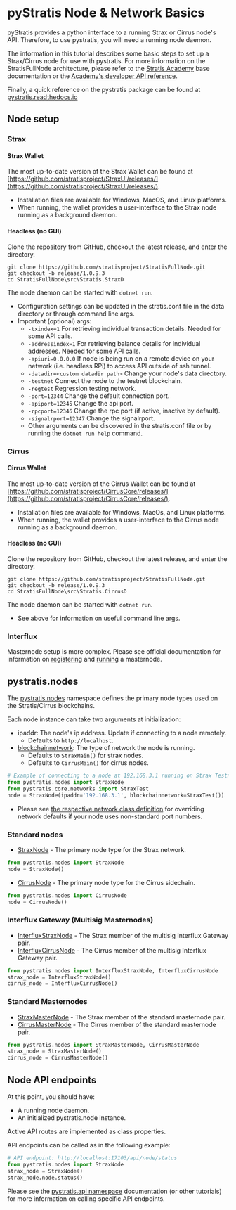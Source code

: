 pyStratis Node & Network Basics
===============================

pyStratis provides a python interface to a running Strax or Cirrus node's API. 
Therefore, to use pystratis, you will need a running node daemon. 

The information in this tutorial describes some basic steps to set up a Strax/Cirrus node for use with pystratis. 
For more information on the StratisFullNode architecture, please refer to the [Stratis Academy](https://academy.stratisplatform.com/) base documentation or the [Academy's developer API reference](https://academy.stratisplatform.com/Developer%20Resources/API%20Reference/api.html#stratis-core-api-reference). 

Finally, a quick reference on the pystratis package can be found at [pystratis.readthedocs.io](https://pystratis.readthedocs.io/en/latest/)

## Node setup
### Strax
#### Strax Wallet
The most up-to-date version of the Strax Wallet can be found at [https://github.com/stratisproject/StraxUI/releases/](https://github.com/stratisproject/StraxUI/releases/).
- Installation files are available for Windows, MacOS, and Linux platforms. 
- When running, the wallet provides a user-interface to the Strax node running as a background daemon.

#### Headless (no GUI)
Clone the repository from GitHub, checkout the latest release, and enter the directory.
```commandline
git clone https://github.com/stratisproject/StratisFullNode.git
git checkout -b release/1.0.9.3
cd StratisFullNode\src\Stratis.StraxD
```
The node daemon can be started with `dotnet run`.

- Configuration settings can be updated in the stratis.conf file in the data directory or through command line args. 
- Important (optional) args:
  - `-txindex=1` For retrieving individual transaction details. Needed for some API calls.
  - `-addressindex=1` For retrieving balance details for individual addresses. Needed for some API calls.
  - `-apiuri=0.0.0.0` If node is being run on a remote device on your network (i.e. headless RPi) to access API outside of ssh tunnel.
  - `-datadir=<custom datadir path>` Change your node's data directory.
  - `-testnet` Connect the node to the testnet blockchain.
  - `-regtest` Regression testing network.
  - `-port=12344` Change the default connection port.  
  - `-apiport=12345` Change the api port.
  - `-rpcport=12346` Change the rpc port (if active, inactive by default).
  - `-signalrport=12347` Change the signalrport.  
  - Other arguments can be discovered in the stratis.conf file or by running the `dotnet run help` command.


### Cirrus
#### Cirrus Wallet
The most up-to-date version of the Cirrus Wallet can be found at [https://github.com/stratisproject/CirrusCore/releases/](https://github.com/stratisproject/CirrusCore/releases/).
- Installation files are available for Windows, MacOs, and Linux platforms. 
- When running, the wallet provides a user-interface to the Cirrus node running as a background daemon.

#### Headless (no GUI)
Clone the repository from GitHub, checkout the latest release, and enter the directory.
```commandline
git clone https://github.com/stratisproject/StratisFullNode.git
git checkout -b release/1.0.9.3
cd StratisFullNode\src\Stratis.CirrusD
```
The node daemon can be started with `dotnet run`. 
- See above for information on useful command line args.

### Interflux
Masternode setup is more complex. Please see official documentation for information on [registering](https://www.stratisplatform.com/wp-content/uploads/2020/11/STRAX-Sidechain-Masternode-Joining-the-Federation-v2.pdf) and [running](https://www.stratisplatform.com/wp-content/uploads/2020/11/STRAX-Sidechain-Masternodes-User-Setup-Guide.pdf) a masternode.

## pystratis.nodes
The [pystratis.nodes](https://pystratis.readthedocs.io/en/latest/source/pystratis.nodes.html) namespace defines the primary node types used on the Stratis/Cirrus blockchains.

Each node instance can take two arguments at initialization:
- ipaddr: The node's ip address. Update if connecting to a node remotely.
  - Defaults to `http://localhost`.
- [blockchainnetwork](https://pystratis.readthedocs.io/en/latest/source/pystratis.core.networks.html): The type of network the node is running.
  - Defaults to `StraxMain()` for strax nodes.
  - Defaults to `CirrusMain()` for cirrus nodes.
```python
# Example of connecting to a node at 192.168.3.1 running on Strax Testnet.
from pystratis.nodes import StraxNode
from pystratis.core.networks import StraxTest
node = StraxNode(ipaddr='192.168.3.1', blockchainnetwork=StraxTest())
```
- Please see [the respective network class definition](https://pystratis.readthedocs.io/en/latest/source/pystratis.core.networks.html) for overriding network defaults if your node uses non-standard port numbers.

### Standard nodes
- [StraxNode](https://pystratis.readthedocs.io/en/latest/source/pystratis.nodes.html#straxnode) - The primary node type for the Strax network.
```python
from pystratis.nodes import StraxNode
node = StraxNode()
```
  
- [CirrusNode](https://pystratis.readthedocs.io/en/latest/source/pystratis.nodes.html#cirrusnode) - The primary node type for the Cirrus sidechain.
```python
from pystratis.nodes import CirrusNode
node = CirrusNode()
```

### Interflux Gateway (Multisig Masternodes)
- [InterfluxStraxNode](https://pystratis.readthedocs.io/en/latest/source/pystratis.nodes.html#interfluxstraxnode) - The Strax member of the multisig Interflux Gateway pair. 
- [InterfluxCirrusNode](https://pystratis.readthedocs.io/en/latest/source/pystratis.nodes.html#interfluxcirrusnode) - The Cirrus member of the multisig Interflux Gateway pair.
```python
from pystratis.nodes import InterfluxStraxNode, InterfluxCirrusNode
strax_node = InterfluxStraxNode()
cirrus_node = InterfluxCirrusNode()
```

### Standard Masternodes
- [StraxMasterNode](https://pystratis.readthedocs.io/en/latest/source/pystratis.nodes.html#straxmasternode) - The Strax member of the standard masternode pair.
- [CirrusMasterNode](https://pystratis.readthedocs.io/en/latest/source/pystratis.nodes.html#cirrusmasternode) - The Cirrus member of the standard masternode pair.
```python
from pystratis.nodes import StraxMasterNode, CirrusMasterNode
strax_node = StraxMasterNode()
cirrus_node = CirrusMasterNode()
```

## Node API endpoints
At this point, you should have: 
- A running node daemon.
- An initialized pystratis.node instance.

Active API routes are implemented as class properties. 

API endpoints can be called as in the following example:

```python
# API endpoint: http://localhost:17103/api/node/status
from pystratis.nodes import StraxNode
strax_node = StraxNode()
strax_node.node.status()
```
Please see the [pystratis.api namespace](https://pystratis.readthedocs.io/en/latest/source/pystratis.api.html#subpackages) documentation (or other tutorials) for more information on calling specific API endpoints. 